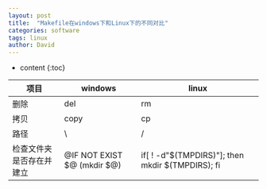 ```yaml
---
layout: post
title:  "Makefile在windows下和Linux下的不同对比"
categories: software
tags: linux
author: David
---
```


* content
{:toc}


| 项目 | windows | linux |
|---|---|---|
| 删除 | del | rm |
| 拷贝| copy | cp |
| 路径 | \ | / |
| 检查文件夹是否存在并建立 | @IF NOT EXIST $@ (mkdir $@) | if[ ! -d"$(TMPDIRS)"]; then mkdir $(TMPDIRS); fi |
